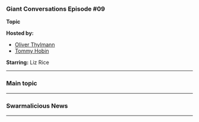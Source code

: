### Giant Conversations Episode #09

**Topic** 



**Hosted by:** 

* [Oliver Thylmann](https://twitter.com/othylmann)
* [Tommy Hobin](https://twitter.com/tommyhobin)

**Starring:** Liz Rice



------------------------------------------------------------------------------------------------------------------------------
### Main topic




------------------------------------------------------------------------------------------------------------------------------

### Swarmalicious News 

------------------------------------------------------------------------------------------------------------------------------


